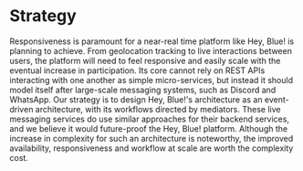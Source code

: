 # Strategy

Responsiveness is paramount for a near-real time platform like Hey, Blue! is planning to achieve. From geolocation tracking to live interactions between users, the platform will need to feel responsive and easily scale with the eventual increase in participation. Its core cannot rely on REST APIs interacting with one another as simple micro-services, but instead it should model itself after large-scale messaging systems, such as Discord and WhatsApp. Our strategy is to design Hey, Blue!'s architecture as an event-driven architecture, with its workflows directed by mediators. These live messaging services do use similar approaches for their backend services, and we believe it would future-proof the Hey, Blue! platform. Although the increase in complexity for such an architecture is noteworthy, the improved availability, responsiveness and workflow at scale are worth the complexity cost.
